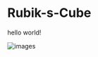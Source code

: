 # Rubik-s-Cube

hello world!

![images](http://github.com/HZYYYYY/Rubik-s-Cube/master/images/demo.jpg)
